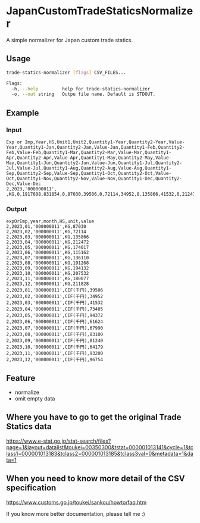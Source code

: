 # JapanCustomTradeStaticsNormalizer

A simple normalizer for Japan custom trade statics.

## Usage

```sh
trade-statics-normalizer [flags] CSV_FILES...

Flags:
  -h, --help         help for trade-statics-normalizer
  -o, --out string   Outpu file name. Default is STDOUT.
```

## Example

### Input

```
Exp or Imp,Year,HS,Unit1,Unit2,Quantity1-Year,Quantity2-Year,Value-Year,Quantity1-Jan,Quantity2-Jan,Value-Jan,Quantity1-Feb,Quantity2-Feb,Value-Feb,Quantity1-Mar,Quantity2-Mar,Value-Mar,Quantity1-Apr,Quantity2-Apr,Value-Apr,Quantity1-May,Quantity2-May,Value-May,Quantity1-Jun,Quantity2-Jun,Value-Jun,Quantity1-Jul,Quantity2-Jul,Value-Jul,Quantity1-Aug,Quantity2-Aug,Value-Aug,Quantity1-Sep,Quantity2-Sep,Value-Sep,Quantity1-Oct,Quantity2-Oct,Value-Oct,Quantity1-Nov,Quantity2-Nov,Value-Nov,Quantity1-Dec,Quantity2-Dec,Value-Dec
2,2023,'000000011',  ,KG,0,1917608,831854,0,87030,39506,0,72114,34952,0,135866,41532,0,212472,73405,0,174017,94372,0,115162,61624,0,136110,67990,0,191268,83100,0,194132,81240,0,207532,64179,0,180077,93200,0,211828,96754,191268,83100,0,194132,81240,0,207532,64179,0,180077,93200,0,211828,96754
```

### Output

```
expOrImp,year,month,HS,unit,value
2,2023,01,'000000011',KG,87030
2,2023,02,'000000011',KG,72114
2,2023,03,'000000011',KG,135866
2,2023,04,'000000011',KG,212472
2,2023,05,'000000011',KG,174017
2,2023,06,'000000011',KG,115162
2,2023,07,'000000011',KG,136110
2,2023,08,'000000011',KG,191268
2,2023,09,'000000011',KG,194132
2,2023,10,'000000011',KG,207532
2,2023,11,'000000011',KG,180077
2,2023,12,'000000011',KG,211828
2,2023,01,'000000011',CIF(千円),39506
2,2023,02,'000000011',CIF(千円),34952
2,2023,03,'000000011',CIF(千円),41532
2,2023,04,'000000011',CIF(千円),73405
2,2023,05,'000000011',CIF(千円),94372
2,2023,06,'000000011',CIF(千円),61624
2,2023,07,'000000011',CIF(千円),67990
2,2023,08,'000000011',CIF(千円),83100
2,2023,09,'000000011',CIF(千円),81240
2,2023,10,'000000011',CIF(千円),64179
2,2023,11,'000000011',CIF(千円),93200
2,2023,12,'000000011',CIF(千円),96754
```

## Feature

- normalize
- omit empty data

## Where you have to go to get the original Trade Statics data

https://www.e-stat.go.jp/stat-search/files?page=1&layout=datalist&toukei=00350300&tstat=000001013141&cycle=1&tclass1=000001013183&tclass2=000001013185&tclass3val=0&metadata=1&data=1

## When you need to know more detail of the CSV specification

https://www.customs.go.jp/toukei/sankou/howto/faq.htm

If you know more better documentation, please tell me :)
